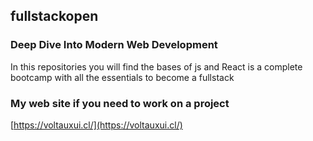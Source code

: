 ## fullstackopen 

### Deep Dive Into Modern Web Development


In this repositories you will find the bases of js and React is a complete bootcamp with all the essentials to become a fullstack

### My web site if you need to work on a project
[https://voltauxui.cl/](https://voltauxui.cl/)


